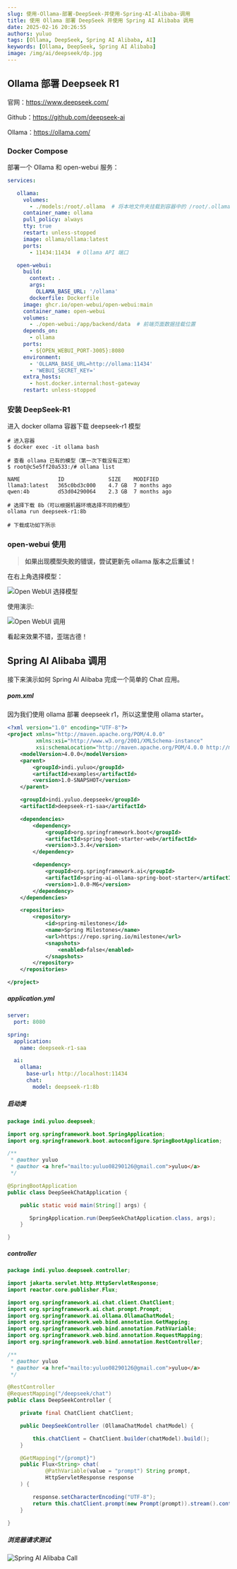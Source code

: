 ```yaml
---
slug: 使用-Ollama-部署-DeepSeek-并使用-Spring-AI-Alibaba-调用
title: 使用 Ollama 部署 DeepSeek 并使用 Spring AI Alibaba 调用
date: 2025-02-16 20:26:55
authors: yuluo
tags: [Ollama, DeepSeek, Spring AI Alibaba, AI]
keywords: [Ollama, DeepSeek, Spring AI Alibaba]
image: /img/ai/deepseek/dp.jpg
---
```


<!-- truncate -->

## Ollama 部署 Deepseek R1

官网：https://www.deepseek.com/

Github：https://github.com/deepseek-ai

Ollama：https://ollama.com/

### Docker Compose

部署一个 Ollama 和 open-webui 服务：

```yml
services:

   ollama:
     volumes:
       - ./models:/root/.ollama  # 将本地文件夹挂载到容器中的 /root/.ollama 目录 （模型下载位置）
     container_name: ollama
     pull_policy: always
     tty: true
     restart: unless-stopped
     image: ollama/ollama:latest
     ports:
       - 11434:11434  # Ollama API 端口

   open-webui:
     build:
       context: .
       args:
         OLLAMA_BASE_URL: '/ollama'
       dockerfile: Dockerfile
     image: ghcr.io/open-webui/open-webui:main
     container_name: open-webui
     volumes:
       - ./open-webui:/app/backend/data  # 前端页面数据挂载位置
     depends_on:
       - ollama
     ports:
       - ${OPEN_WEBUI_PORT-3005}:8080
     environment:
       - 'OLLAMA_BASE_URL=http://ollama:11434'
       - 'WEBUI_SECRET_KEY='
     extra_hosts:
       - host.docker.internal:host-gateway
     restart: unless-stopped
```

### 安装 DeepSeek-R1

进入 docker ollama 容器下载 deepseek-r1 模型

```shell
# 进入容器
$ docker exec -it ollama bash

# 查看 ollama 已有的模型（第一次下载没有正常）
$ root@c5e5ff20a533:/# ollama list

NAME            ID              SIZE    MODIFIED
llama3:latest   365c0bd3c000    4.7 GB  7 months ago
qwen:4b         d53d04290064    2.3 GB  7 months ago

# 选择下载 8b（可以根据机器环境选择不同的模型）
ollama run deepseek-r1:8b

# 下载成功如下所示

```

### open-webui 使用

> **如果出现模型失败的错误，尝试更新先 ollama 版本之后重试！**

在右上角选择模型：

![Open WebUI 选择模型](/img/ai/deepseek/image-4.png)

使用演示:

![Open WebUI 调用](/img/ai/deepseek/image-1.png)

看起来效果不错，歪瑞古德！

## Spring AI Alibaba 调用

接下来演示如何 Spring AI Alibaba 完成一个简单的 Chat 应用。

##### pom.xml

因为我们使用 ollama 部署 deepseek r1，所以这里使用 ollama starter。

```xml
<?xml version="1.0" encoding="UTF-8"?>
<project xmlns="http://maven.apache.org/POM/4.0.0"
		 xmlns:xsi="http://www.w3.org/2001/XMLSchema-instance"
		 xsi:schemaLocation="http://maven.apache.org/POM/4.0.0 http://maven.apache.org/xsd/maven-4.0.0.xsd">
	<modelVersion>4.0.0</modelVersion>
	<parent>
		<groupId>indi.yuluo</groupId>
		<artifactId>examples</artifactId>
		<version>1.0-SNAPSHOT</version>
	</parent>

	<groupId>indi.yuluo.deepseek</groupId>
	<artifactId>deepseek-r1-saa</artifactId>

	<dependencies>
		<dependency>
			<groupId>org.springframework.boot</groupId>
			<artifactId>spring-boot-starter-web</artifactId>
			<version>3.3.4</version>
		</dependency>

		<dependency>
			<groupId>org.springframework.ai</groupId>
			<artifactId>spring-ai-ollama-spring-boot-starter</artifactId>
			<version>1.0.0-M6</version>
		</dependency>
	</dependencies>

	<repositories>
		<repository>
			<id>spring-milestones</id>
			<name>Spring Milestones</name>
			<url>https://repo.spring.io/milestone</url>
			<snapshots>
				<enabled>false</enabled>
			</snapshots>
		</repository>
	</repositories>

</project>
```

##### application.yml

```yml
server:
  port: 8080

spring:
  application:
    name: deepseek-r1-saa

  ai:
    ollama:
      base-url: http://localhost:11434
      chat:
        model: deepseek-r1:8b
```

##### 启动类

```java
package indi.yuluo.deepseek;

import org.springframework.boot.SpringApplication;
import org.springframework.boot.autoconfigure.SpringBootApplication;

/**
 * @author yuluo
 * @author <a href="mailto:yuluo08290126@gmail.com">yuluo</a>
 */

@SpringBootApplication
public class DeepSeekChatApplication {

    public static void main(String[] args) {

       SpringApplication.run(DeepSeekChatApplication.class, args);
    }

}
```

##### controller

```java
package indi.yuluo.deepseek.controller;

import jakarta.servlet.http.HttpServletResponse;
import reactor.core.publisher.Flux;

import org.springframework.ai.chat.client.ChatClient;
import org.springframework.ai.chat.prompt.Prompt;
import org.springframework.ai.ollama.OllamaChatModel;
import org.springframework.web.bind.annotation.GetMapping;
import org.springframework.web.bind.annotation.PathVariable;
import org.springframework.web.bind.annotation.RequestMapping;
import org.springframework.web.bind.annotation.RestController;

/**
 * @author yuluo
 * @author <a href="mailto:yuluo08290126@gmail.com">yuluo</a>
 */

@RestController
@RequestMapping("/deepseek/chat")
public class DeepSeekController {

	private final ChatClient chatClient;

	public DeepSeekController (OllamaChatModel chatModel) {

		this.chatClient = ChatClient.builder(chatModel).build();
	}

	@GetMapping("/{prompt}")
	public Flux<String> chat(
			@PathVariable(value = "prompt") String prompt,
			HttpServletResponse response
	) {

		response.setCharacterEncoding("UTF-8");
		return this.chatClient.prompt(new Prompt(prompt)).stream().content();
	}

}
```

##### 浏览器请求测试

![Spring AI Alibaba Call](/img/ai/deepseek/image-3.png)
